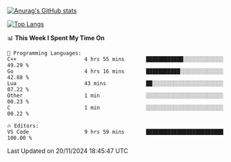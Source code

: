 [![Anurag's GitHub stats](https://github-readme-stats.vercel.app/api?username=wugouzi&count_private=true)](https://github.com/anuraghazra/github-readme-stats)

[![Top Langs](https://github-readme-stats.vercel.app/api/top-langs/?username=wugouzi&layout=compact&count_private=true&hide=html)](https://github.com/anuraghazra/github-readme-stats)

<!--START_SECTION:waka-->
📊 **This Week I Spent My Time On** 

```text
💬 Programming Languages: 
C++                      4 hrs 55 mins       ████████████░░░░░░░░░░░░░   49.29 % 
Go                       4 hrs 16 mins       ███████████░░░░░░░░░░░░░░   42.88 % 
Lua                      43 mins             ██░░░░░░░░░░░░░░░░░░░░░░░   07.22 % 
Other                    1 min               ░░░░░░░░░░░░░░░░░░░░░░░░░   00.23 % 
C                        1 min               ░░░░░░░░░░░░░░░░░░░░░░░░░   00.22 % 

🔥 Editors: 
VS Code                  9 hrs 59 mins       █████████████████████████   100.00 % 
```


 Last Updated on 20/11/2024 18:45:47 UTC
<!--END_SECTION:waka-->

<!--
**wugouzi/wugouzi** is a ✨ _special_ ✨ repository because its `README.md` (this file) appears on your GitHub profile.

Here are some ideas to get you started:

- 🔭 I’m currently working on ...
- 🌱 I’m currently learning ...
- 👯 I’m looking to collaborate on ...
- 🤔 I’m looking for help with ...
- 💬 Ask me about ...
- 📫 How to reach me: ...
- 😄 Pronouns: ...
- ⚡ Fun fact: ...
-->
